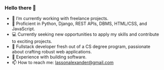 ### Hello there 👋

- 🔭 I’m currently working with freelance projects. 
- 🚀 Proficient in Python, Django, REST APIs, DBMS, HTML/CSS, and JavaScript. 
- 💻 Currently seeking new opportunities to apply my skills and contribute to exciting projects.
- 👋 Fullstack developer fresh out of a CS degree program, passionate about crafting robust web applications. 
- 🌟 Experience with building software. 
- 📫 How to reach me: lassonalexander@gmail.com
